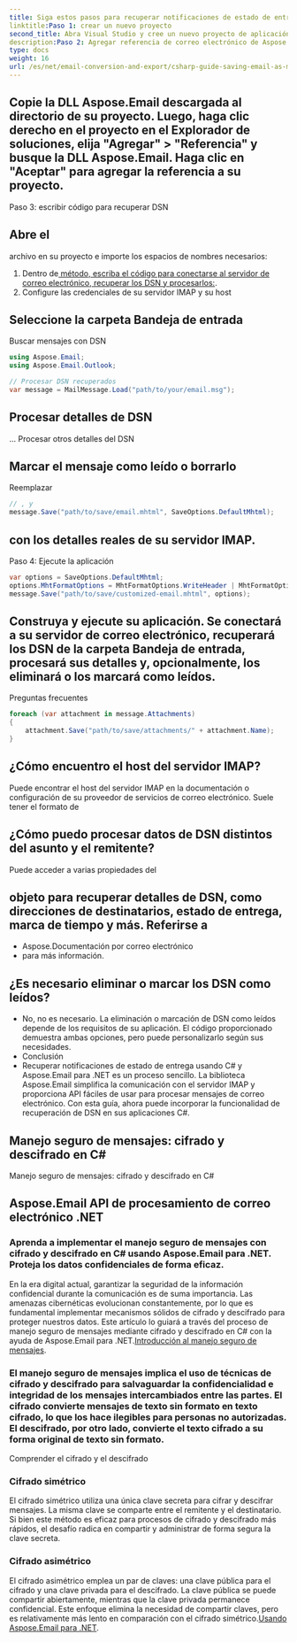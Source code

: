 ```yaml
---
title: Siga estos pasos para recuperar notificaciones de estado de entrega usando Aspose.Email para .NET:
linktitle:Paso 1: crear un nuevo proyecto
second_title: Abra Visual Studio y cree un nuevo proyecto de aplicación de consola C#.
description:Paso 2: Agregar referencia de correo electrónico de Aspose
type: docs
weight: 16
url: /es/net/email-conversion-and-export/csharp-guide-saving-email-as-mhtml-file/
---
```


## Copie la DLL Aspose.Email descargada al directorio de su proyecto. Luego, haga clic derecho en el proyecto en el Explorador de soluciones, elija "Agregar" > "Referencia" y busque la DLL Aspose.Email. Haga clic en "Aceptar" para agregar la referencia a su proyecto.

Paso 3: escribir código para recuperar DSN

##  Abre el

 archivo en su proyecto e importe los espacios de nombres necesarios:

1.  Dentro de[ método, escriba el código para conectarse al servidor de correo electrónico, recuperar los DSN y procesarlos:](https://releases.aspose.com/email/net).
2.  Configure las credenciales de su servidor IMAP y su host

##  Seleccione la carpeta Bandeja de entrada

 Buscar mensajes con DSN

```csharp
using Aspose.Email;
using Aspose.Email.Outlook;

// Procesar DSN recuperados
var message = MailMessage.Load("path/to/your/email.msg");
```

##  Procesar detalles de DSN

 ... Procesar otros detalles del DSN

##  Marcar el mensaje como leído o borrarlo

 Reemplazar

```csharp
// , y
message.Save("path/to/save/email.mhtml", SaveOptions.DefaultMhtml);
```

##  con los detalles reales de su servidor IMAP.

Paso 4: Ejecute la aplicación

```csharp
var options = SaveOptions.DefaultMhtml;
options.MhtFormatOptions = MhtFormatOptions.WriteHeader | MhtFormatOptions.HideExtraPrintHeader;
message.Save("path/to/save/customized-email.mhtml", options);
```

## Construya y ejecute su aplicación. Se conectará a su servidor de correo electrónico, recuperará los DSN de la carpeta Bandeja de entrada, procesará sus detalles y, opcionalmente, los eliminará o los marcará como leídos.

Preguntas frecuentes

```csharp
foreach (var attachment in message.Attachments)
{
    attachment.Save("path/to/save/attachments/" + attachment.Name);
}
```

## ¿Cómo encuentro el host del servidor IMAP?

 Puede encontrar el host del servidor IMAP en la documentación o configuración de su proveedor de servicios de correo electrónico. Suele tener el formato de

## ¿Cómo puedo procesar datos de DSN distintos del asunto y el remitente?

 Puede acceder a varias propiedades del

##  objeto para recuperar detalles de DSN, como direcciones de destinatarios, estado de entrega, marca de tiempo y más. Referirse a

- Aspose.Documentación por correo electrónico
-  para más información.

## ¿Es necesario eliminar o marcar los DSN como leídos?

- No, no es necesario. La eliminación o marcación de DSN como leídos depende de los requisitos de su aplicación. El código proporcionado demuestra ambas opciones, pero puede personalizarlo según sus necesidades.
- Conclusión
- Recuperar notificaciones de estado de entrega usando C# y Aspose.Email para .NET es un proceso sencillo. La biblioteca Aspose.Email simplifica la comunicación con el servidor IMAP y proporciona API fáciles de usar para procesar mensajes de correo electrónico. Con esta guía, ahora puede incorporar la funcionalidad de recuperación de DSN en sus aplicaciones C#.

##  Manejo seguro de mensajes: cifrado y descifrado en C#

 Manejo seguro de mensajes: cifrado y descifrado en C#

##  Aspose.Email API de procesamiento de correo electrónico .NET

###  Aprenda a implementar el manejo seguro de mensajes con cifrado y descifrado en C# usando Aspose.Email para .NET. Proteja los datos confidenciales de forma eficaz.

En la era digital actual, garantizar la seguridad de la información confidencial durante la comunicación es de suma importancia. Las amenazas cibernéticas evolucionan constantemente, por lo que es fundamental implementar mecanismos sólidos de cifrado y descifrado para proteger nuestros datos. Este artículo lo guiará a través del proceso de manejo seguro de mensajes mediante cifrado y descifrado en C# con la ayuda de Aspose.Email para .NET.[Introducción al manejo seguro de mensajes](https://releases.aspose.com/email/net).

### El manejo seguro de mensajes implica el uso de técnicas de cifrado y descifrado para salvaguardar la confidencialidad e integridad de los mensajes intercambiados entre las partes. El cifrado convierte mensajes de texto sin formato en texto cifrado, lo que los hace ilegibles para personas no autorizadas. El descifrado, por otro lado, convierte el texto cifrado a su forma original de texto sin formato.

Comprender el cifrado y el descifrado

### Cifrado simétrico

El cifrado simétrico utiliza una única clave secreta para cifrar y descifrar mensajes. La misma clave se comparte entre el remitente y el destinatario. Si bien este método es eficaz para procesos de cifrado y descifrado más rápidos, el desafío radica en compartir y administrar de forma segura la clave secreta.

### Cifrado asimétrico

El cifrado asimétrico emplea un par de claves: una clave pública para el cifrado y una clave privada para el descifrado. La clave pública se puede compartir abiertamente, mientras que la clave privada permanece confidencial. Este enfoque elimina la necesidad de compartir claves, pero es relativamente más lento en comparación con el cifrado simétrico.[Usando Aspose.Email para .NET](https://www.aspose.com/purchase/default.aspx).